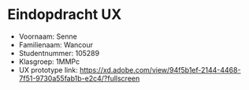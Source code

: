 # Eindopdracht UX

- Voornaam: Senne
- Familienaam: Wancour
- Studentnummer: 105289
- Klasgroep: 1MMPc 
- UX prototype link: https://xd.adobe.com/view/94f5b1ef-2144-4468-7f51-9730a55fab1b-e2c4/?fullscreen
